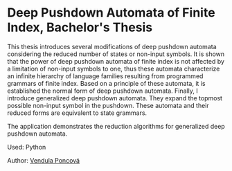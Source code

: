 # Deep Pushdown Automata of Finite Index, Bachelor's Thesis

This thesis introduces several modifications of deep pushdown automata considering the reduced number of states or non-input symbols. It is shown that the power of deep pushdown automata of finite index is not affected by a limitation of non-input symbols to one, thus these automata characterize an infinite hierarchy of language families resulting from programmed grammars of finite index. Based on a principle of these automata, it is established the normal form of deep pushdown automata. Finally, I introduce generalized deep pushdown automata. They expand the topmost possible non-input symbol in the pushdown. These automata and their reduced forms are equivalent to state grammars.

The application demonstrates the reduction algorithms for generalized deep pushdown automata.

Used: Python

Author: [Vendula Poncová](https://github.com/poncovka)

